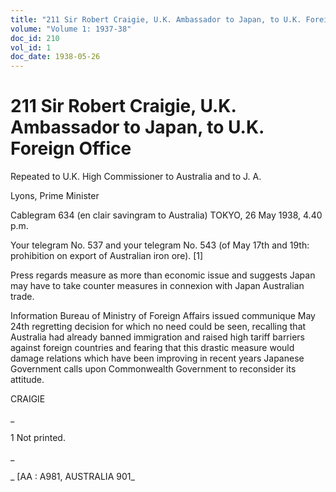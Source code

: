 ```yaml
---
title: "211 Sir Robert Craigie, U.K. Ambassador to Japan, to U.K. Foreign Office"
volume: "Volume 1: 1937-38"
doc_id: 210
vol_id: 1
doc_date: 1938-05-26
---
```


# 211 Sir Robert Craigie, U.K. Ambassador to Japan, to U.K. Foreign Office

Repeated to U.K. High Commissioner to Australia and to J. A.

Lyons, Prime Minister

Cablegram 634 (en clair savingram to Australia) TOKYO, 26 May 1938, 4.40 p.m.

Your telegram No. 537 and your telegram No. 543 (of May 17th and 19th: prohibition on export of Australian iron ore). [1]

Press regards measure as more than economic issue and suggests Japan may have to take counter measures in connexion with Japan Australian trade.

Information Bureau of Ministry of Foreign Affairs issued communique May 24th regretting decision for which no need could be seen, recalling that Australia had already banned immigration and raised high tariff barriers against foreign countries and fearing that this drastic measure would damage relations which have been improving in recent years Japanese Government calls upon Commonwealth Government to reconsider its attitude.

CRAIGIE

_

1 Not printed.

_

_ [AA : A981, AUSTRALIA 901_
